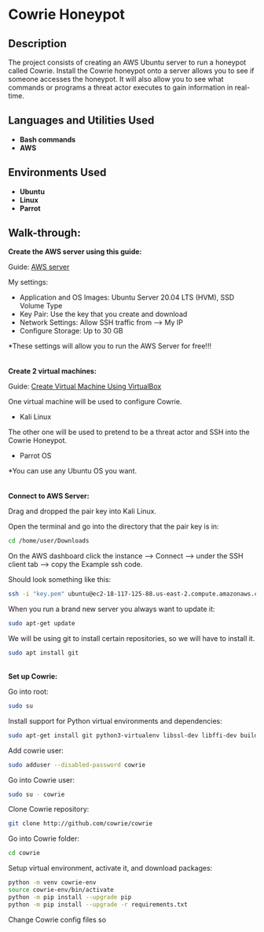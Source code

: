 <h1>Cowrie Honeypot</h1>

<h2>Description</h2>
The project consists of creating an AWS Ubuntu server to run a honeypot called Cowrie. Install the Cowrie honeypot onto a server allows you to see if someone accesses the honeypot. It will also allow you to see what commands or programs a threat actor executes to gain information in real-time.
<br />


<h2>Languages and Utilities Used</h2>

- <b>Bash commands</b> 
- <b>AWS</b>

<h2>Environments Used </h2>

- <b>Ubuntu</b>
- <b>Linux</b>
- <b>Parrot</b>

<h2>Walk-through:</h2>

<b>Create the AWS server using this guide:</b>

Guide: [AWS server]()

My settings:
  - Application and OS Images: Ubuntu Server 20.04 LTS (HVM), SSD Volume Type
  - Key Pair: Use the key that you create and download
  - Network Settings: Allow SSH traffic from --> My IP
  - Configure Storage: Up to 30 GB

*These settings will allow you to run the AWS Server for free!!!
<br/>
<br/>
<br/>
<b>Create 2 virtual machines:</b>

Guide: [Create Virtual Machine Using VirtualBox]()

One virtual machine will be used to configure Cowrie.
  - Kali Linux

The other one will be used to pretend to be a threat actor and SSH into the Cowrie Honeypot.
  - Parrot OS

*You can use any Ubuntu OS you want.
<br/>
<br/>
<br/>
<b>Connect to AWS Server:</b>

Drag and dropped the pair key into Kali Linux.

Open the terminal and go into the directory that the pair key is in:
```bash
cd /home/user/Downloads
```

On the AWS dashboard click the instance --> Connect --> under the SSH client tab --> copy the Example ssh code.

Should look something like this:
```bash
ssh -i "key.pem" ubuntu@ec2-18-117-125-88.us-east-2.compute.amazonaws.com
```

When you run a brand new server you always want to update it:
```bash
sudo apt-get update
```

We will be using git to install certain repositories, so we will have to install it.
```bash
sudo apt install git
```
<br/>
<b>Set up Cowrie:</b>

Go into root:
```bash
sudo su
```

Install support for Python virtual environments and dependencies:
```bash
sudo apt-get install git python3-virtualenv libssl-dev libffi-dev build-essential libpython3-dev python3-minimal authbind virtualenv python3-venv
```

Add cowrie user:
```bash
sudo adduser --disabled-password cowrie
```

Go into Cowrie user:
```bash
sudo su - cowrie
```

Clone Cowrie repository:
```bash
git clone http://github.com/cowrie/cowrie
```

Go into Cowrie folder:
```bash
cd cowrie
```

Setup virtual environment, activate it, and download packages:
```bash
python -m venv cowrie-env
source cowrie-env/bin/activate
python -m pip install --upgrade pip
python -m pip install --upgrade -r requirements.txt
```
Change Cowrie config files so
